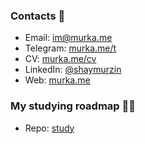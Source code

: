 ### Contacts 💬
- Email: im@murka.me
- Telegram: [murka.me/t](https://murka.me/t)
- CV: [murka.me/cv](https://murka.me/cv)
- LinkedIn: [@shaymurzin](https://www.linkedin.com/in/shaymurzin/)
- Web: [murka.me](https://murka.me)

### My studying roadmap 👨‍🎓
- Repo: [study](https://github.com/murka/study)

